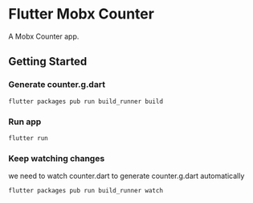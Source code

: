 # Flutter Mobx Counter

A Mobx Counter app.

## Getting Started

### Generate counter.g.dart
```
flutter packages pub run build_runner build
```
### Run app

```
flutter run
```

### Keep watching changes

we need to watch counter.dart to generate counter.g.dart automatically

```
flutter packages pub run build_runner watch
```